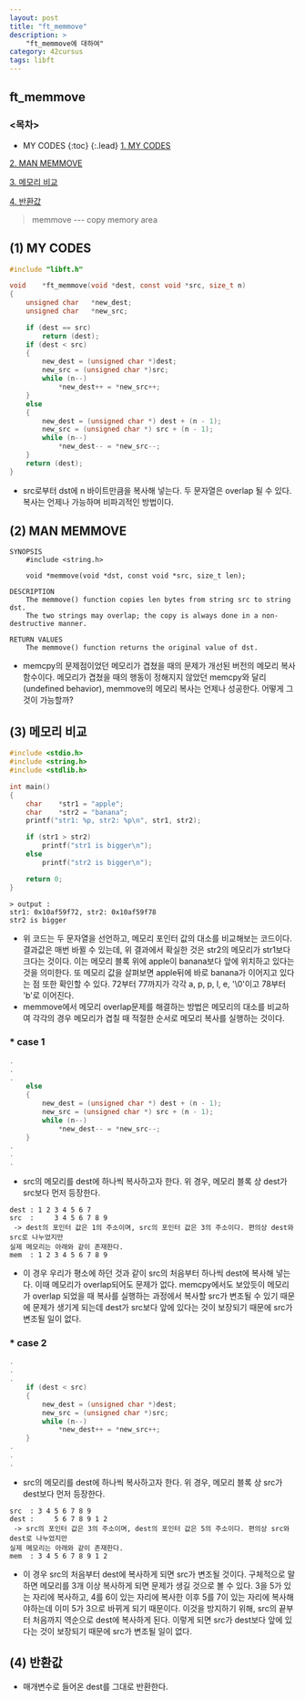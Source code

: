 ```yaml
---
layout: post
title: "ft_memmove"
description: >
    "ft_memmove에 대하여"
category: 42cursus
tags: libft
---
```

## ft_memmove

### <목차>
* MY CODES
{:toc}
{:.lead}
[1. MY CODES](#1-my-codes)

[2. MAN MEMMOVE](#2-man-memmove)

[3. 메모리 비교](#3-메모리-비교)

[4. 반환값](#4-반환값)

> memmove --- copy memory area

## (1) MY CODES

~~~c
#include "libft.h"

void	*ft_memmove(void *dest, const void *src, size_t n)
{
	unsigned char	*new_dest;
	unsigned char	*new_src;

	if (dest == src)
		return (dest);
	if (dest < src)
	{
		new_dest = (unsigned char *)dest;
		new_src = (unsigned char *)src;
		while (n--)
			*new_dest++ = *new_src++;
	}
	else
	{
		new_dest = (unsigned char *) dest + (n - 1);
		new_src = (unsigned char *) src + (n - 1);
		while (n--)
			*new_dest-- = *new_src--;
	}
	return (dest);
}
~~~
- src로부터 dst에 n 바이트만큼을 복사해 넣는다. 두 문자열은 overlap 될 수 있다. 복사는 언제나 가능하며 비파괴적인 방법이다.

## (2) MAN MEMMOVE
~~~plain
SYNOPSIS
	#include <string.h>

	void *memmove(void *dst, const void *src, size_t len);

DESCRIPTION
	The memmove() function copies len bytes from string src to string dst.  
	The two strings may overlap; the copy is always done in a non-destructive manner.

RETURN VALUES
	The memmove() function returns the original value of dst.
~~~
- memcpy의 문제점이었던 메모리가 겹쳤을 때의 문제가 개선된 버전의 메모리 복사 함수이다. 메모리가 겹쳤을 때의 행동이 정해지지 않았던 memcpy와 달리(undefined behavior), memmove의 메모리 복사는 언제나 성공한다. 어떻게 그것이 가능할까?

## (3) 메모리 비교
~~~c
#include <stdio.h>
#include <string.h>
#include <stdlib.h>

int main()
{
	char	*str1 = "apple";
	char	*str2 = "banana";
	printf("str1: %p, str2: %p\n", str1, str2);

	if (str1 > str2)
		printf("str1 is bigger\n");
	else
		printf("str2 is bigger\n");

	return 0;
}
~~~
~~~plain
> output :
str1: 0x10af59f72, str2: 0x10af59f78
str2 is bigger
~~~
- 위 코드는 두 문자열을 선언하고, 메모리 포인터 값의 대소를 비교해보는 코드이다. 결과값은 매번 바뀔 수 있는데, 위 결과에서 확실한 것은 str2의 메모리가 str1보다 크다는 것이다. 이는 메모리 블록 위에 apple이 banana보다 앞에 위치하고 있다는 것을 의미한다. 또 메모리 값을 살펴보면 apple뒤에 바로 banana가 이어지고 있다는 점 또한 확인할 수 있다. 72부터 77까지가 각각 a, p, p, l, e, '\0'이고 78부터 'b'로 이어진다.
- memmove에서 메모리 overlap문제를 해결하는 방법은 메모리의 대소를 비교하여 각각의 경우 메모리가 겹칠 때 적절한 순서로 메모리 복사를 실행하는 것이다.

### * case 1
~~~c
.
.
.
	else
	{
		new_dest = (unsigned char *) dest + (n - 1);
		new_src = (unsigned char *) src + (n - 1);
		while (n--)
			*new_dest-- = *new_src--;
	}
.
.
.
~~~
- src의 메모리를 dest에 하나씩 복사하고자 한다. 위 경우, 메모리 블록 상 dest가 src보다 먼저 등장한다.
~~~plain
dest : 1 2 3 4 5 6 7
src  :     3 4 5 6 7 8 9
 -> dest의 포인터 값은 1의 주소이며, src의 포인터 값은 3의 주소이다. 편의상 dest와 src로 나누었지만
실제 메모리는 아래와 같이 존재한다.
mem  : 1 2 3 4 5 6 7 8 9
~~~
- 이 경우 우리가 평소에 하던 것과 같이 src의 처음부터 하나씩 dest에 복사해 넣는다. 이때 메모리가 overlap되어도 문제가 없다. memcpy에서도 보았듯이 메모리가 overlap 되었을 때 복사를 실행하는 과정에서 복사할 src가 변조될 수 있기 때문에 문제가 생기게 되는데 dest가 src보다 앞에 있다는 것이 보장되기 때문에 src가 변조될 일이 없다.

### * case 2
~~~c
.
.
.
	if (dest < src)
	{
		new_dest = (unsigned char *)dest;
		new_src = (unsigned char *)src;
		while (n--)
			*new_dest++ = *new_src++;
	}
.
.
.
~~~
- src의 메모리를 dest에 하나씩 복사하고자 한다. 위 경우, 메모리 블록 상 src가 dest보다 먼저 등장한다.
~~~plain
src  : 3 4 5 6 7 8 9
dest :     5 6 7 8 9 1 2
 -> src의 포인터 값은 3의 주소이며, dest의 포인터 값은 5의 주소이다. 편의상 src와 dest로 나누었지만
실제 메모리는 아래와 같이 존재한다.
mem  : 3 4 5 6 7 8 9 1 2
~~~
- 이 경우 src의 처음부터 dest에 복사하게 되면 src가 변조될 것이다. 구체적으로 말하면 메모리를 3개 이상 복사하게 되면 문제가 생길 것으로 볼 수 있다. 3을 5가 있는 자리에 복사하고, 4를 6이 있는 자리에 복사한 이후 5를 7이 있는 자리에 복사해야하는데 이미 5가 3으로 바뀌게 되기 때문이다. 이것을 방지하기 위해, src의 끝부터 처음까지 역순으로 dest에 복사하게 된다. 이렇게 되면 src가 dest보다 앞에 있다는 것이 보장되기 때문에 src가 변조될 일이 없다.

## (4) 반환값
- 매개변수로 들어온 dest를 그대로 반환한다.